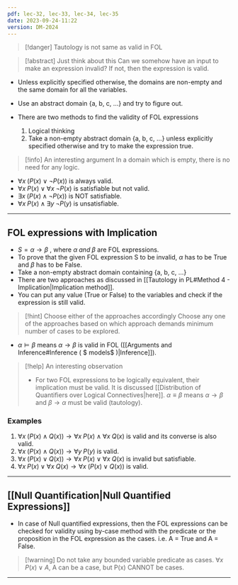 ```yaml
---
pdf: lec-32, lec-33, lec-34, lec-35
date: 2023-09-24-11:22
version: DM-2024
---
```

> [!danger] Tautology is not same as valid in FOL

> [!abstract] Just think about this
> Can we somehow have an input to make an expression invalid? If not, then the expression is valid.

- Unless explicitly specified otherwise, the domains are non-empty and the same domain for all the variables.
- Use an abstract domain {a, b, c, $\ldots$} and try to figure out.

- There are two methods to find the validity of FOL expressions
	1. Logical thinking 
	2. Take a non-empty abstract domain {a, b, c, $\ldots$} unless explicitly specified otherwise and try to make the expression true.


> [!info] An interesting argument
> In a domain which is empty, there is no need for any logic.

- $\forall x\; (P(x) \lor \neg P(x))$ is always valid.
- $\forall x\; P(x) \lor \forall x\; \neg P(x)$ is satisfiable but not valid.
- $\exists x\;(P(x) \land \neg P(x))$ is NOT satisfiable.
- $\forall x\; P(x) \; \land \; \exists y\; \neg P(y)$ is unsatisfiable.

---
## FOL expressions with Implication

- $S = \alpha \rightarrow \beta$ , where $\alpha \; and\; \beta$ are FOL expressions.
- To prove that the given FOL expression S to be invalid, $\alpha$ has to be True and $\beta$ has to be False.
- Take a non-empty abstract domain containing {a, b, c, $\ldots$}
- There are two approaches as discussed in [[Tautology in PL#Method 4 - Implication|Implication method]]. 
- You can put any value (True or False) to the variables and check if the expression is still valid.

> [!hint] Choose either of the approaches accordingly
> Choose any one of the approaches based on which approach demands minimum number of cases to be explored.

- $\alpha \models \beta$ means $\alpha \rightarrow \beta$ is valid in FOL ([[Arguments and Inference#Inference ( $ models$ )|Inference]]).   

> [!help] An interesting observation
> - For two FOL expressions to be logically equivalent, their implication must be valid. It is discussed [[Distribution of Quantifiers over Logical Connectives|here]].
> $\alpha \equiv \beta$ means $\alpha \rightarrow \beta$ and $\beta \rightarrow \alpha$ must be valid (tautology).

### Examples

1. $\forall x \; (P(x) \land Q(x)) \rightarrow \forall x\; P(x) \land \forall x\; Q(x)$ is valid and its converse is also valid.
2. $\forall x \; (P(x) \land Q(x)) \rightarrow \forall y\; P(y)$ is valid.
3. $\forall x \; (P(x) \lor Q(x)) \rightarrow \forall x\; P(x) \lor \forall x\; Q(x)$ is invalid but satisfiable.
4. $\forall x\; P(x) \lor \forall x\; Q(x) \rightarrow \forall x \; (P(x) \lor Q(x))$ is valid.

---

## [[Null Quantification|Null Quantified Expressions]]

- In case of Null quantified expressions, then the FOL expressions can be checked for validity using by-case method with the predicate or the proposition in the FOL expression as the cases. i.e. A = True and A = False.

> [!warning] Do not take any bounded variable predicate as cases.
> $\forall x\; P(x) \lor A$, A can be a case, but P(x) CANNOT be cases.


---
